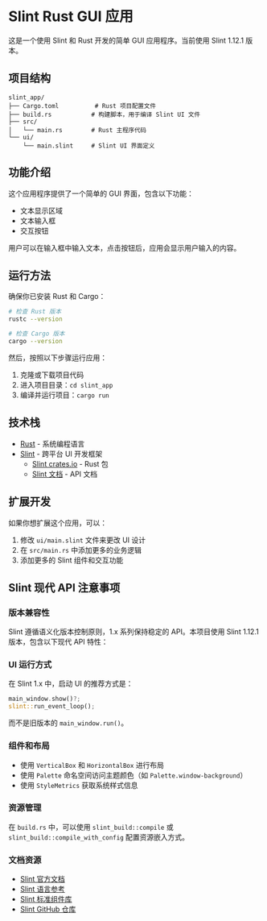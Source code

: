 # Slint Rust GUI 应用

这是一个使用 Slint 和 Rust 开发的简单 GUI 应用程序。当前使用 Slint 1.12.1 版本。

## 项目结构

```
slint_app/
├── Cargo.toml          # Rust 项目配置文件
├── build.rs           # 构建脚本，用于编译 Slint UI 文件
├── src/
│   └── main.rs        # Rust 主程序代码
└── ui/
    └── main.slint     # Slint UI 界面定义
```

## 功能介绍

这个应用程序提供了一个简单的 GUI 界面，包含以下功能：

- 文本显示区域
- 文本输入框
- 交互按钮

用户可以在输入框中输入文本，点击按钮后，应用会显示用户输入的内容。

## 运行方法

确保你已安装 Rust 和 Cargo：

```bash
# 检查 Rust 版本
rustc --version

# 检查 Cargo 版本
cargo --version
```

然后，按照以下步骤运行应用：

1. 克隆或下载项目代码
2. 进入项目目录：`cd slint_app`
3. 编译并运行项目：`cargo run`

## 技术栈

- [Rust](https://www.rust-lang.org/) - 系统编程语言
- [Slint](https://slint.dev/) - 跨平台 UI 开发框架
  - [Slint crates.io](https://crates.io/crates/slint) - Rust 包
  - [Slint 文档](https://docs.rs/slint/1.12.1/slint/) - API 文档

## 扩展开发

如果你想扩展这个应用，可以：

1. 修改 `ui/main.slint` 文件来更改 UI 设计
2. 在 `src/main.rs` 中添加更多的业务逻辑
3. 添加更多的 Slint 组件和交互功能

## Slint 现代 API 注意事项

### 版本兼容性

Slint 遵循语义化版本控制原则，1.x 系列保持稳定的 API。本项目使用 Slint 1.12.1 版本，包含以下现代 API 特性：

### UI 运行方式

在 Slint 1.x 中，启动 UI 的推荐方式是：

```rust
main_window.show()?;
slint::run_event_loop();
```

而不是旧版本的 `main_window.run()`。

### 组件和布局

- 使用 `VerticalBox` 和 `HorizontalBox` 进行布局
- 使用 `Palette` 命名空间访问主题颜色（如 `Palette.window-background`）
- 使用 `StyleMetrics` 获取系统样式信息

### 资源管理

在 `build.rs` 中，可以使用 `slint_build::compile` 或 `slint_build::compile_with_config` 配置资源嵌入方式。

### 文档资源

- [Slint 官方文档](https://docs.slint.dev/)
- [Slint 语言参考](https://docs.slint.dev/slint-reference.html)
- [Slint 标准组件库](https://docs.slint.dev/slint/src/reference/widgets/std-widgets.html)
- [Slint GitHub 仓库](https://github.com/slint-ui/slint)